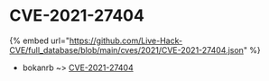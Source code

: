 # CVE-2021-27404
{% embed url="https://github.com/Live-Hack-CVE/full_database/blob/main/cves/2021/CVE-2021-27404.json" %}

* bokanrb ~> [CVE-2021-27404](https://www.alice-snow.ru/2021/database/cve-2021-27404/cve-2021-27404-bokanrb)